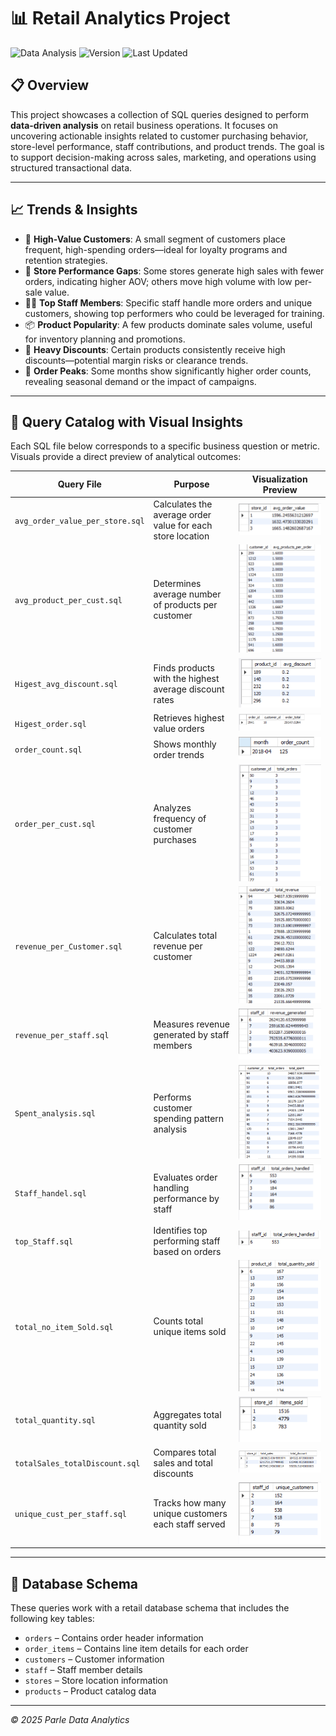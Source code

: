 # 📊 Retail Analytics Project

![Data Analysis](https://img.shields.io/badge/Data%20Analysis-SQL-blue)
![Version](https://img.shields.io/badge/Version-1.0-green)
![Last Updated](https://img.shields.io/badge/Last%20Updated-June%202025-orange)

## 📋 Overview

This project showcases a collection of SQL queries designed to perform **data-driven analysis** on retail business operations. It focuses on uncovering actionable insights related to customer purchasing behavior, store-level performance, staff contributions, and product trends. The goal is to support decision-making across sales, marketing, and operations using structured transactional data.

---

## 📈 Trends & Insights

- 🛒 **High-Value Customers**: A small segment of customers place frequent, high-spending orders—ideal for loyalty programs and retention strategies.
- 🧾 **Store Performance Gaps**: Some stores generate high sales with fewer orders, indicating higher AOV; others move high volume with low per-sale value.
- 👨‍💼 **Top Staff Members**: Specific staff handle more orders and unique customers, showing top performers who could be leveraged for training.
- 📦 **Product Popularity**: A few products dominate sales volume, useful for inventory planning and promotions.
- 💸 **Heavy Discounts**: Certain products consistently receive high discounts—potential margin risks or clearance trends.
- 📅 **Order Peaks**: Some months show significantly higher order counts, revealing seasonal demand or the impact of campaigns.

---

## 🧾 Query Catalog with Visual Insights

Each SQL file below corresponds to a specific business question or metric. Visuals provide a direct preview of analytical outcomes:

| **Query File** | **Purpose** | **Visualization Preview** |
|----------------|-------------|----------------------------|
| `avg_order_value_per_store.sql` | Calculates the average order value for each store location | ![Preview](Images/avgorder_perStore.png) |
| `avg_product_per_cust.sql` | Determines average number of products per customer | ![Preview](Images/AverageOrder_perCust.png) |
| `Higest_avg_discount.sql` | Finds products with the highest average discount rates | ![Preview](Images/avg_discount.png) |
| `Higest_order.sql` | Retrieves highest value orders | ![Preview](Images/Higest_customer_order.png) |
| `order_count.sql` | Shows monthly order trends | ![Preview](Images/HigersMonth_Order.png) |
| `order_per_cust.sql` | Analyzes frequency of customer purchases | ![Preview](Images/order_per_custmoer.png) |
| `revenue_per_Customer.sql` | Calculates total revenue per customer | ![Preview](Images/revenue_per_cust.png) |
| `revenue_per_staff.sql` | Measures revenue generated by staff members | ![Preview](Images/Revenue_per_staff.png) |
| `Spent_analysis.sql` | Performs customer spending pattern analysis | ![Preview](Images/Spent_analyser.png) |
| `Staff_handel.sql` | Evaluates order handling performance by staff | ![Preview](Images/staff_performence.png) |
| `top_Staff.sql` | Identifies top performing staff based on orders | ![Preview](Images/Top_staff_order.png) |
| `total_no_item_Sold.sql` | Counts total unique items sold | ![Preview](Images/Total.png) |
| `total_quantity.sql` | Aggregates total quantity sold | ![Preview](Images/store.png) |
| `totalSales_totalDiscount.sql` | Compares total sales and total discounts | ![Preview](Images/ToatalSales_totalDiscount.png) |
| `unique_cust_per_staff.sql` | Tracks how many unique customers each staff served | ![Preview](Images/Unique_Cust_per_staff.png) |

---

## 🧩 Database Schema

These queries work with a retail database schema that includes the following key tables:

- `orders` – Contains order header information  
- `order_items` – Contains line item details for each order  
- `customers` – Customer information  
- `staff` – Staff member details  
- `stores` – Store location information  
- `products` – Product catalog data  

---

*© 2025 Parle Data Analytics*
